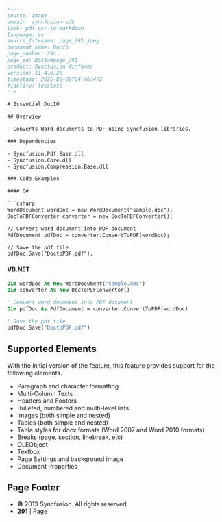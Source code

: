 ```html
<!--
source: image
domain: syncfusion-sdk
task: pdf-ocr-to-markdown
language: en
source_filename: page_291.jpeg
document_name: DocIo
page_number: 291
page_id: DocIo#page_291
product: Syncfusion Winforms
version: 11.4.0.26
timestamp: 2025-08-09T04:46:47Z
fidelity: lossless
-->

# Essential DocIO

## Overview

- Converts Word documents to PDF using Syncfusion libraries.

### Dependencies

- Syncfusion.Pdf.Base.dll
- Syncfusion.Core.dll
- Syncfusion.Compression.Base.dll

### Code Examples

#### C#

```csharp
WordDocument wordDoc = new WordDocument("sample.doc");
DocToPDFConverter converter = new DocToPDFConverter();

// Convert word document into PDF document
PdfDocument pdfDoc = converter.ConvertToPDF(wordDoc);

// Save the pdf file
pdfDoc.Save("DoctoPDF.pdf");
```

#### VB.NET

```vb
Dim wordDoc As New WordDocument("sample.doc")
Dim converter As New DocToPDFConverter()

' Convert word document into PDF document
Dim pdfDoc As PdfDocument = converter.ConvertToPDF(wordDoc)

' Save the pdf file
pdfDoc.Save("DoctoPDF.pdf")
```

## Supported Elements

With the initial version of the feature, this feature provides support for the following elements.

- Paragraph and character formatting
- Multi-Column Texts
- Headers and Footers
- Bulleted, numbered and multi-level lists
- Images (both simple and nested)
- Tables (both simple and nested)
- Table styles for docx formats (Word 2007 and Word 2010 formats)
- Breaks (page, section, linebreak, etc)
- OLEObject
- Textbox
- Page Settings and background image
- Document Properties

## Page Footer

- **©** 2013 Syncfusion. All rights reserved.
- **291** | Page

<!-- tags: [DocIo, Word to PDF conversion, C#, VB.NET, Syncfusion.Pdf.Base.dll, Syncfusion.Core.dll, Syncfusion.Compression.Base.dll] keywords: [Word document, PDF document, DocToPDFConverter, paragraph formatting, multi-column texts, headers and footers, bulleted lists, numbered lists, multi-level lists, images, tables, OLEObject, textbox, page settings, document properties] -->
```